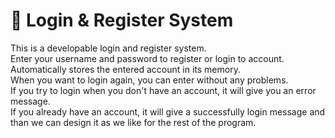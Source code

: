 # 🔐 Login & Register System

This is a developable login and register system.                                                                                                                                                     
Enter your username and password to register or login to account.                                                                                                                                                    
Automatically stores the entered account in its memory.                                                                                                                                                    
When you want to login again, you can enter without any problems.                                                                                                                                                    
If you try to login when you don't have an account, it will give you an error message.                                                                                                                                                    
If you already have an account, it will give a successfully login message and than we can design it as we like for the rest of the program.                                                                                                                                                    
